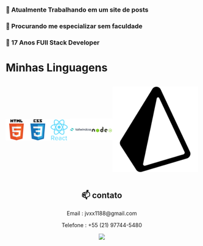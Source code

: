<h3> 🔭 Atualmente Trabalhando em um site de posts</h3>
<h3> 🤔 Procurando me especializar sem faculdade</h3>
<h3> 💬 17 Anos FUll Stack Developer</h3>


<h1>Minhas Linguagens</h1>


  <div style="display: flex; justify-content: space-around; align-items: center;">
<p><img style="display: block;"  src="./icons/html.svg"></p>
    <p><img style="display: block;" src="./icons/css.svg"></p>
    <p><img style="display: block;" src="./icons/react-original-wordmark.svg"></p>
   <p ><img src="./icons/tailwind.svg"></p>
  <p ><img src="./icons/node.svg"></p>
   <p><img src="./icons/prisma.svg"></p>
  </div>









<div align="center">
  <h2 >📫 contato</h2> 
<p>Email : jvxx1188@gmail.com</p>
<p>Telefone : +55 (21) 97744-5480</p>
<a target="_blank" href="https://www.linkedin.com/in/jos%C3%A9-dami%C3%A3o-b8b3b5258/"> <img src="https://img.shields.io/badge/LinkedIn-0077B5?style=for-the-badge&logo=linkedin&logoColor=white"></img></a>
</div>

<!--falta adicionar meus projetos, adicionar um sobre mim melhor e talvez ajeitar as linguagens-->


